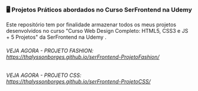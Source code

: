 ### 🖥️ Projetos Práticos abordados no Curso SerFrontend na Udemy

Este repositório tem por finalidade armazenar todos os meus projetos desenvolvidos no curso "Curso Web Design Completo: HTML5, CSS3 e JS + 5 Projetos" da SerFrontend na Udemy .

###### VEJA AGORA - PROJETO FASHION: https://thalyssonborges.github.io/serFrontend-ProjetoFashion/
###### VEJA AGORA - PROJETO CSS: https://thalyssonborges.github.io/serFrontend-ProjetoCSS/
